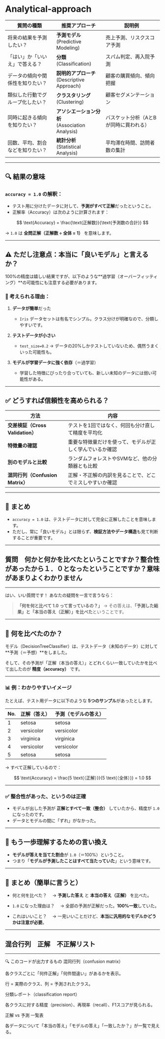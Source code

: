 # Analytical-approach

| 質問の種類            | 推奨アプローチ                                  | 説明例                  |
| ---------------- | ---------------------------------------- | -------------------- |
| 将来の結果を予測したい？     | **予測モデル**<br>(Predictive Modeling)       | 売上予測、リスクスコア予測        |
| 「はい」か「いいえ」で答える？  | **分類**<br>(Classification)               | スパム判定、再入院予測          |
| データの傾向や関係性を知りたい？ | **説明的アプローチ**<br>(Descriptive Approach)   | 顧客の購買傾向、傾向把握         |
| 類似した行動でグループ化したい？ | **クラスタリング**<br>(Clustering)              | 顧客セグメンテーション          |
| 同時に起きる傾向を知りたい？   | **アソシエーション分析**<br>(Association Analysis) | バスケット分析（AとBが同時に買われる） |
| 回数、平均、割合などを知りたい？ | **統計分析**<br>(Statistical Analysis)       | 平均滞在時間、訪問者数の集計       |

---

## 🔍 結果の意味

### `accuracy = 1.0` の解釈：

* テスト用に分けたデータに対して、**予測がすべて正解**だったということ。
* 正解率（Accuracy）は次のように計算されます：

$$
\text{Accuracy} = \frac{\text{正解数}}{\text{予測数の合計}}
$$

→ `1.0` は **全問正解（正解数 ÷ 全体 = 1）** を意味します。

---

## ⚠ ただし注意点：本当に「良いモデル」と言えるか？

100%の精度は嬉しい結果ですが、以下のような\*\*過学習（オーバーフィッティング）\*\*の可能性にも注意する必要があります。

### 🔸 考えられる理由：

1. **データが簡単**だった

   * `Iris` データセットは有名でシンプル。クラス分けが明確なので、分類しやすいです。

2. **テストデータが小さい**

   * `test_size=0.2` → データの20%しかテストしていないため、偶然うまくいった可能性も。

3. **モデルが学習データに強く依存**（＝過学習）

   * 学習した特徴にぴったり合っていても、新しい未知のデータには弱い可能性がある。

---

## ✅ どうすれば信頼性を高められる？

| 方法                         | 内容                           |
| -------------------------- | ---------------------------- |
| **交差検証（Cross Validation）** | テストを1回ではなく、何回も分け直して精度を平均化    |
| **特徴量の確認**                 | 重要な特徴量だけを使って、モデルが正しく学んでいるか確認 |
| **別のモデルと比較**               | ランダムフォレストやSVMなど、他の分類器とも比較    |
| **混同行列（Confusion Matrix）** | 正解・不正解の内訳を見ることで、どこでミスしやすいか確認 |

---

## 📝 まとめ

* `accuracy = 1.0` は、テストデータに対して完全に正解したことを意味します。
* ただし、常に「良いモデル」とは限らず、**検証方法やデータ構造**も見て判断することが重要です。

---
## 質問　何かと何かを比べたということですか？整合性があったから１．０となったということですか？意味があまりよくわかりません

---
はい、いい質問です！
あなたの疑問を一言で言うなら：

> **「何を何と比べて 1.0 って言っているの？」**
> → その答えは、**「予測した結果」と「本当の答え（正解）」を比べた**ということです。

---

## 🔁 何を比べたのか？

モデル（DecisionTreeClassifier）は、テストデータ（未知のデータ）に対して\*\*予測（＝予想）\*\*をしました。

そして、その予測が「正解（本当の答え）」とどれくらい一致していたかを比べて出したのが **精度（accuracy）** です。

---

### 📊 例：わかりやすいイメージ

たとえば、テスト用データに以下のような **5つのサンプル**があったとします。

| No. | 正解（答え）     | 予測（モデルの答え） |
| --- | ---------- | ---------- |
| 1   | setosa     | setosa     |
| 2   | versicolor | versicolor |
| 3   | virginica  | virginica  |
| 4   | versicolor | versicolor |
| 5   | setosa     | setosa     |

→ すべて正解しているので：

$$
\text{Accuracy} = \frac{5 \text{（正解）}}{5 \text{（全体）}} = 1.0
$$

---

### ✅ 整合性があった、というのは正確

* モデルが出した予測が **正解とすべて一致（整合）** していたから、精度が `1.0` になったのです。
* データとモデルの間に「ずれ」がなかった。

---

## 📌 もう一歩理解するための言い換え

* **モデルが答えを当てた割合**が `1.0`（＝100%）ということ。
* つまり「**モデルが予測したことはすべて当たっていた**」という意味です。

---

## 💬 まとめ（簡単に言うと）

* 何と何を比べた？
  　→ **予測した答え** と **本当の答え（正解）** を比べた。

* `1.0` になった理由は？
  　→ 全部の予測が正解だった。**100%一致**していた。

* これはいいこと？
  　→ 一見いいことだけど、**本当に汎用的なモデルかどうかは注意が必要**。

---
## 混合行列　正解　不正解リスト
---
🔍 このコードが出力するもの
混同行列（confusion matrix）

各クラスごとに「何件正解」「何件間違い」があるかを表示。

行 = 実際のクラス、列 = 予測されたクラス。

分類レポート（classification report）

各クラスに対する精度（precision）、再現率（recall）、F1スコアが見られる。

正解 vs 予測 一覧表

各データについて「本当の答え」「モデルの答え」「一致したか？」が一覧で見える。


